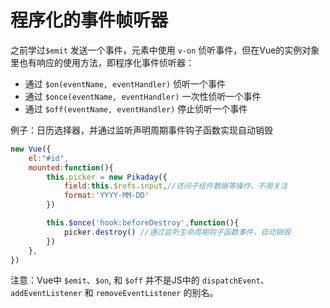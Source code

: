 # 程序化的事件帧听器

之前学过`$emit` 发送一个事件，元素中使用 `v-on` 侦听事件，但在Vue的实例对象里也有响应的使用方法，即程序化事件侦听器：

* 通过 `$on(eventName, eventHandler)` 侦听一个事件
* 通过 `$once(eventName, eventHandler)` 一次性侦听一个事件
* 通过 `$off(eventName, eventHandler)` 停止侦听一个事件

例子：日历选择器，并通过监听声明周期事件钩子函数实现自动销毁

```javascript
new Vue({
    el:"#id",
    mounted:function(){
        this.picker = new Pikaday({
            field:this.$refs.input,//访问子组件数据等操作，不用关注
            format:'YYYY-MM-DD'
        })

        this.$once('hook:beforeDestroy',function(){
            picker.destroy() //通过监听生命周期钩子函数事件，自动销毁
        })
    },
})
```

注意：Vue中 `$emit`、`$on`, 和 `$off` 并不是JS中的 `dispatchEvent`、`addEventListener` 和 `removeEventListener` 的别名。
